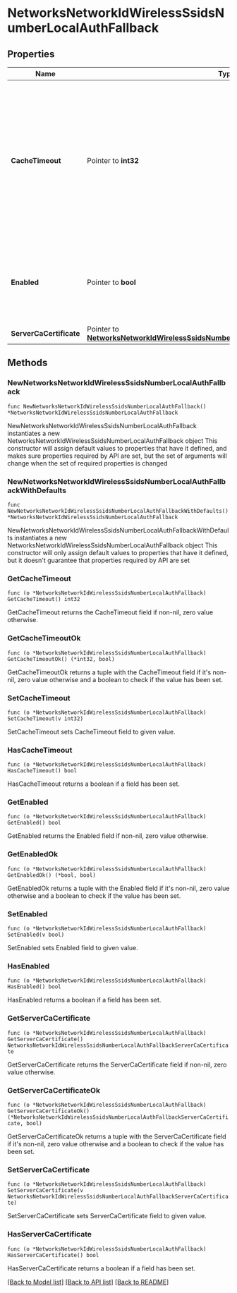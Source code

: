 # NetworksNetworkIdWirelessSsidsNumberLocalAuthFallback

## Properties

Name | Type | Description | Notes
------------ | ------------- | ------------- | -------------
**CacheTimeout** | Pointer to **int32** | The duration (in seconds) for which auths are cached. The timeout is measured from the user&#39;s most recent non-cached authentication to the network. Between 3600 (1 hour) and 86400 (1 day) | [optional] 
**Enabled** | Pointer to **bool** | If true, MR devices will cache authentication credentials for EAP-TLS or for MAC based authentication. | [optional] 
**ServerCaCertificate** | Pointer to [**NetworksNetworkIdWirelessSsidsNumberLocalAuthFallbackServerCaCertificate**](NetworksNetworkIdWirelessSsidsNumberLocalAuthFallbackServerCaCertificate.md) |  | [optional] 

## Methods

### NewNetworksNetworkIdWirelessSsidsNumberLocalAuthFallback

`func NewNetworksNetworkIdWirelessSsidsNumberLocalAuthFallback() *NetworksNetworkIdWirelessSsidsNumberLocalAuthFallback`

NewNetworksNetworkIdWirelessSsidsNumberLocalAuthFallback instantiates a new NetworksNetworkIdWirelessSsidsNumberLocalAuthFallback object
This constructor will assign default values to properties that have it defined,
and makes sure properties required by API are set, but the set of arguments
will change when the set of required properties is changed

### NewNetworksNetworkIdWirelessSsidsNumberLocalAuthFallbackWithDefaults

`func NewNetworksNetworkIdWirelessSsidsNumberLocalAuthFallbackWithDefaults() *NetworksNetworkIdWirelessSsidsNumberLocalAuthFallback`

NewNetworksNetworkIdWirelessSsidsNumberLocalAuthFallbackWithDefaults instantiates a new NetworksNetworkIdWirelessSsidsNumberLocalAuthFallback object
This constructor will only assign default values to properties that have it defined,
but it doesn't guarantee that properties required by API are set

### GetCacheTimeout

`func (o *NetworksNetworkIdWirelessSsidsNumberLocalAuthFallback) GetCacheTimeout() int32`

GetCacheTimeout returns the CacheTimeout field if non-nil, zero value otherwise.

### GetCacheTimeoutOk

`func (o *NetworksNetworkIdWirelessSsidsNumberLocalAuthFallback) GetCacheTimeoutOk() (*int32, bool)`

GetCacheTimeoutOk returns a tuple with the CacheTimeout field if it's non-nil, zero value otherwise
and a boolean to check if the value has been set.

### SetCacheTimeout

`func (o *NetworksNetworkIdWirelessSsidsNumberLocalAuthFallback) SetCacheTimeout(v int32)`

SetCacheTimeout sets CacheTimeout field to given value.

### HasCacheTimeout

`func (o *NetworksNetworkIdWirelessSsidsNumberLocalAuthFallback) HasCacheTimeout() bool`

HasCacheTimeout returns a boolean if a field has been set.

### GetEnabled

`func (o *NetworksNetworkIdWirelessSsidsNumberLocalAuthFallback) GetEnabled() bool`

GetEnabled returns the Enabled field if non-nil, zero value otherwise.

### GetEnabledOk

`func (o *NetworksNetworkIdWirelessSsidsNumberLocalAuthFallback) GetEnabledOk() (*bool, bool)`

GetEnabledOk returns a tuple with the Enabled field if it's non-nil, zero value otherwise
and a boolean to check if the value has been set.

### SetEnabled

`func (o *NetworksNetworkIdWirelessSsidsNumberLocalAuthFallback) SetEnabled(v bool)`

SetEnabled sets Enabled field to given value.

### HasEnabled

`func (o *NetworksNetworkIdWirelessSsidsNumberLocalAuthFallback) HasEnabled() bool`

HasEnabled returns a boolean if a field has been set.

### GetServerCaCertificate

`func (o *NetworksNetworkIdWirelessSsidsNumberLocalAuthFallback) GetServerCaCertificate() NetworksNetworkIdWirelessSsidsNumberLocalAuthFallbackServerCaCertificate`

GetServerCaCertificate returns the ServerCaCertificate field if non-nil, zero value otherwise.

### GetServerCaCertificateOk

`func (o *NetworksNetworkIdWirelessSsidsNumberLocalAuthFallback) GetServerCaCertificateOk() (*NetworksNetworkIdWirelessSsidsNumberLocalAuthFallbackServerCaCertificate, bool)`

GetServerCaCertificateOk returns a tuple with the ServerCaCertificate field if it's non-nil, zero value otherwise
and a boolean to check if the value has been set.

### SetServerCaCertificate

`func (o *NetworksNetworkIdWirelessSsidsNumberLocalAuthFallback) SetServerCaCertificate(v NetworksNetworkIdWirelessSsidsNumberLocalAuthFallbackServerCaCertificate)`

SetServerCaCertificate sets ServerCaCertificate field to given value.

### HasServerCaCertificate

`func (o *NetworksNetworkIdWirelessSsidsNumberLocalAuthFallback) HasServerCaCertificate() bool`

HasServerCaCertificate returns a boolean if a field has been set.


[[Back to Model list]](../README.md#documentation-for-models) [[Back to API list]](../README.md#documentation-for-api-endpoints) [[Back to README]](../README.md)


